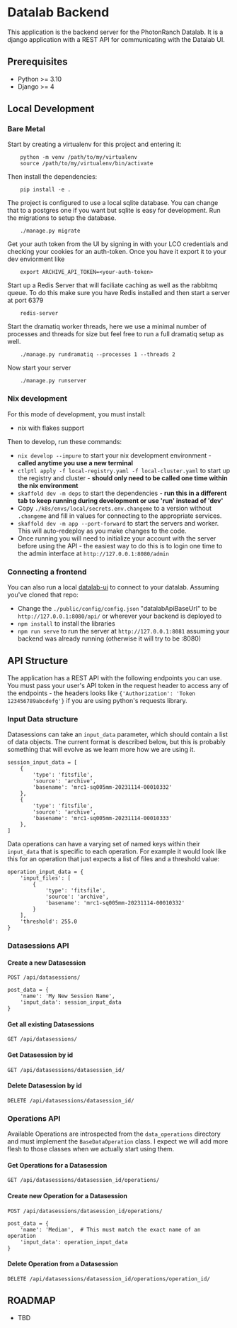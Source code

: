 # Datalab Backend

This application is the backend server for the PhotonRanch Datalab. It is a django application with a REST API for communicating with the Datalab UI.

## Prerequisites
-   Python >= 3.10
-   Django >= 4


## Local Development
### Bare Metal
Start by creating a virtualenv for this project and entering it: 
```
    python -m venv /path/to/my/virtualenv
    source /path/to/my/virtualenv/bin/activate
```
Then install the dependencies:
```
    pip install -e .
```
The project is configured to use a local sqlite database. You can change that to a postgres one if you want but sqlite is easy for development. Run the migrations to setup the database.
```
    ./manage.py migrate
```
Get your auth token from the UI by signing in with your LCO credentials and checking your cookies for an auth-token. Once you have it export it to your dev enviorment like
```
    export ARCHIVE_API_TOKEN=<your-auth-token>
```
Start up a Redis Server that will faciliate caching as well as the rabbitmq queue. To do this make sure you have Redis installed and then start a server at port 6379
```
    redis-server
```
Start the dramatiq worker threads, here we use a minimal number of processes and threads for size but feel free to run a full dramatiq setup as well.
```
    ./manage.py rundramatiq --processes 1 --threads 2
```
Now start your server
```
    ./manage.py runserver
```

### Nix development
For this mode of development, you must install:
-   nix with flakes support

Then to develop, run these commands:
-   `nix develop --impure` to start your nix development environment - **called anytime you use a new terminal**
-   `ctlptl apply -f local-registry.yaml -f local-cluster.yaml` to start up the registry and cluster - **should only need to be called one time within the nix environment**
-   `skaffold dev -m deps` to start the dependencies - **run this in a different tab to keep running during development or use 'run' instead of 'dev'**
-   Copy `./k8s/envs/local/secrets.env.changeme` to a version without `.changeme` and fill in values for connecting to the appropriate services.
-   `skaffold dev -m app --port-forward` to start the servers and worker. This will auto-redeploy as you make changes to the code.
-   Once running you will need to initialize your account with the server before using the API - the easiest way to do this is to login one time to the admin interface at `http://127.0.0.1:8080/admin`

### Connecting a frontend
You can also run a local [datalab-ui](https://github.com/LCOGT/datalab-ui) to connect to your datalab. Assuming you've cloned that repo:
-   Change the `./public/config/config.json` "datalabApiBaseUrl" to be `http://127.0.0.1:8080/api/` or wherever your backend is deployed to
-   `npm install` to install the libraries
-   `npm run serve` to run the server at `http://127.0.0.1:8081` assuming your backend was already running (otherwise it will try to be :8080)

## API Structure
The application has a REST API with the following endpoints you can use. You must pass your user's API token in the request header to access any of the endpoints - the headers looks like `{'Authorization': 'Token 123456789abcdefg'}` if you are using python's requests library.

### Input Data structure
Datasessions can take an `input_data` parameter, which should contain a list of data objects. The current format is described below, but this is probably something that will evolve as we learn more how we are using it.

    session_input_data = [
        {
            'type': 'fitsfile',
            'source': 'archive',
            'basename': 'mrc1-sq005mm-20231114-00010332'
        },
        {
            'type': 'fitsfile',
            'source': 'archive',
            'basename': 'mrc1-sq005mm-20231114-00010333'
        },
    ]

Data operations can have a varying set of named keys within their `input_data` that is specific to each operation. For example it would look like this for an operation that just expects a list of files and a threshold value:

    operation_input_data = {
        'input_files': [
            {
                'type': 'fitsfile',
                'source': 'archive',
                'basename': 'mrc1-sq005mm-20231114-00010332'
            }
        ],
        'threshold': 255.0
    }

### Datasessions API
#### Create a new Datasession
`POST /api/datasessions/`

    post_data = {
        'name': 'My New Session Name',
        'input_data': session_input_data
    }

#### Get all existing Datasessions
`GET /api/datasessions/`

#### Get Datasession by id
`GET /api/datasessions/datasession_id/`

#### Delete Datasession by id
`DELETE /api/datasessions/datasession_id/`

### Operations API
Available Operations are introspected from the `data_operations` directory and must implement the `BaseDataOperation` class. I expect we will add more flesh to those classes when we actually start using them. 
#### Get Operations for a Datasession
`GET /api/datasessions/datasession_id/operations/`

#### Create new Operation for a Datasession
`POST /api/datasessions/datasession_id/operations/`
    
    post_data = {
        'name': 'Median',  # This must match the exact name of an operation
        'input_data': operation_input_data
    }

#### Delete Operation from a Datasession
`DELETE /api/datasessions/datasession_id/operations/operation_id/`

## ROADMAP
* TBD
